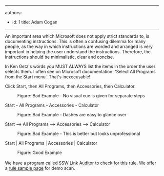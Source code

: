 

---
authors:
  - id: 1
    title: Adam Cogan
---




<span class='intro'> ​​​An important area which Microsoft does not apply strict standards to, is documenting instructions. This is often a confusing dilemma for many people, as the way in which instructions are worded and arranged is very important in helping the user understand the instructions. Therefore, the instructions should be minimalistic, clear and concise.<br> </span>

<p>​In Ken Getz's words you MUST ALWAYS list the items in the order the user selects them. I often see on Microsoft documentation&#58; 'Select All Programs from the Start menu'. That's inexecusable!​</p><p></p><p class="ssw15-rteElement-GreyBox">Click Start, then All Programs, then Accessories, then Calculator.</p><dd class="ssw15-rteElement-FigureBad">Figure&#58; Bad Example - No visual cue is given for separate steps</dd><p class="ssw15-rteElement-GreyBox">Start - All Programs - Accessories - Calculator</p><dd class="ssw15-rteElement-FigureBad">Figure&#58; Bad Example - Dashes are easy to glance over</dd><p class="ssw15-rteElement-GreyBox">Start --&gt; All Programs --&gt; Accessories --&gt; Calculator</p><dd class="ssw15-rteElement-FigureBad">Figure&#58; Bad Example - This is better but looks unprofessional</dd><p class="ssw15-rteElement-GreyBox">Start | All Programs | Accessories | Calculator</p><dd class="ssw15-rteElement-FigureGood">Figure&#58; Good Example</dd><div><br></div><div>We have a program called <a href="https&#58;//www.ssw.com.au/ssw/LinkAuditor/">SSW Link Auditor​</a> to check for this rule. We offer a <a href="https&#58;//www.ssw.com.au/SSW/LinkAuditor/Samples/Rules/CorrectSymbols.aspx">rule sample pag​e​</a> for demo scan.​​</div><p><br></p>


